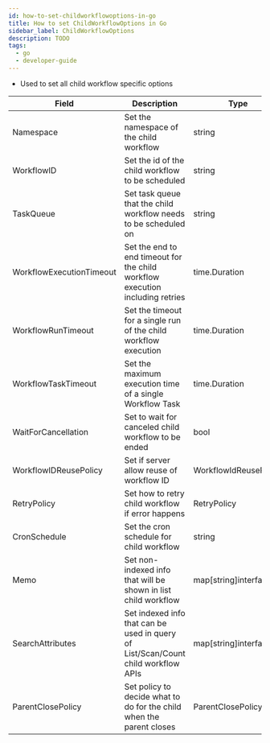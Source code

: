 ```yaml
---
id: how-to-set-childworkflowoptions-in-go
title: How to set ChildWorkflowOptions in Go
sidebar_label: ChildWorkflowOptions
description: TODO
tags:
  - go
  - developer-guide
---
```


- Used to set all child workflow specific options

| Field                    | Description                                                                       | Type                   |
| ------------------------ | --------------------------------------------------------------------------------- | ---------------------- |
| Namespace                | Set the namespace of the child workflow                                           | string                 |
| WorkflowID               | Set the id of the child workflow to be scheduled                                  | string                 |
| TaskQueue                | Set task queue that the child workflow needs to be scheduled on                   | string                 |
| WorkflowExecutionTimeout | Set the end to end timeout for the child workflow execution including retries     | time.Duration          |
| WorkflowRunTimeout       | Set the timeout for a single run of the child workflow execution                  | time.Duration          |
| WorkflowTaskTimeout      | Set the maximum execution time of a single Workflow Task                          | time.Duration          |
| WaitForCancellation      | Set to wait for canceled child workflow to be ended                               | bool                   |
| WorkflowIDReusePolicy    | Set if server allow reuse of workflow ID                                          | WorkflowIdReusePolicy  |
| RetryPolicy              | Set how to retry child workflow if error happens                                  | RetryPolicy            |
| CronSchedule             | Set the cron schedule for child workflow                                          | string                 |
| Memo                     | Set non-indexed info that will be shown in list child workflow                    | map[string]interface{} |
| SearchAttributes         | Set indexed info that can be used in query of List/Scan/Count child workflow APIs | map[string]interface{} |
| ParentClosePolicy        | Set policy to decide what to do for the child when the parent closes              | ParentClosePolicy      |

